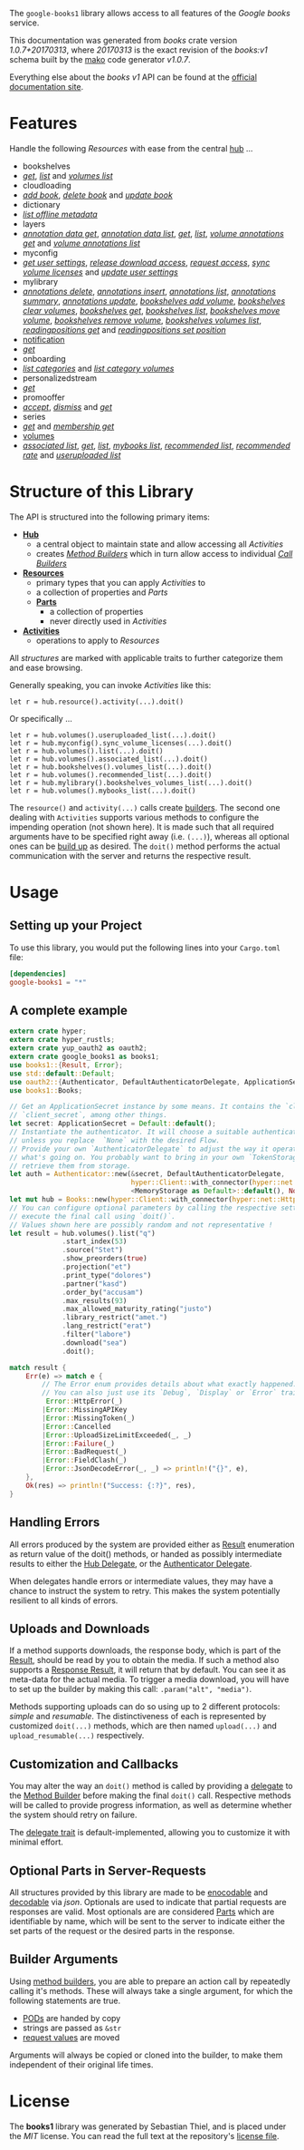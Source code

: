 <!---
DO NOT EDIT !
This file was generated automatically from 'src/mako/api/README.md.mako'
DO NOT EDIT !
-->
The `google-books1` library allows access to all features of the *Google books* service.

This documentation was generated from *books* crate version *1.0.7+20170313*, where *20170313* is the exact revision of the *books:v1* schema built by the [mako](http://www.makotemplates.org/) code generator *v1.0.7*.

Everything else about the *books* *v1* API can be found at the
[official documentation site](https://developers.google.com/books/docs/v1/getting_started).
# Features

Handle the following *Resources* with ease from the central [hub](https://docs.rs/google-books1/1.0.7+20170313/google_books1/struct.Books.html) ... 

* bookshelves
 * [*get*](https://docs.rs/google-books1/1.0.7+20170313/google_books1/struct.BookshelveGetCall.html), [*list*](https://docs.rs/google-books1/1.0.7+20170313/google_books1/struct.BookshelveListCall.html) and [*volumes list*](https://docs.rs/google-books1/1.0.7+20170313/google_books1/struct.BookshelveVolumeListCall.html)
* cloudloading
 * [*add book*](https://docs.rs/google-books1/1.0.7+20170313/google_books1/struct.CloudloadingAddBookCall.html), [*delete book*](https://docs.rs/google-books1/1.0.7+20170313/google_books1/struct.CloudloadingDeleteBookCall.html) and [*update book*](https://docs.rs/google-books1/1.0.7+20170313/google_books1/struct.CloudloadingUpdateBookCall.html)
* dictionary
 * [*list offline metadata*](https://docs.rs/google-books1/1.0.7+20170313/google_books1/struct.DictionaryListOfflineMetadataCall.html)
* layers
 * [*annotation data get*](https://docs.rs/google-books1/1.0.7+20170313/google_books1/struct.LayerAnnotationDataGetCall.html), [*annotation data list*](https://docs.rs/google-books1/1.0.7+20170313/google_books1/struct.LayerAnnotationDataListCall.html), [*get*](https://docs.rs/google-books1/1.0.7+20170313/google_books1/struct.LayerGetCall.html), [*list*](https://docs.rs/google-books1/1.0.7+20170313/google_books1/struct.LayerListCall.html), [*volume annotations get*](https://docs.rs/google-books1/1.0.7+20170313/google_books1/struct.LayerVolumeAnnotationGetCall.html) and [*volume annotations list*](https://docs.rs/google-books1/1.0.7+20170313/google_books1/struct.LayerVolumeAnnotationListCall.html)
* myconfig
 * [*get user settings*](https://docs.rs/google-books1/1.0.7+20170313/google_books1/struct.MyconfigGetUserSettingCall.html), [*release download access*](https://docs.rs/google-books1/1.0.7+20170313/google_books1/struct.MyconfigReleaseDownloadAccesCall.html), [*request access*](https://docs.rs/google-books1/1.0.7+20170313/google_books1/struct.MyconfigRequestAccesCall.html), [*sync volume licenses*](https://docs.rs/google-books1/1.0.7+20170313/google_books1/struct.MyconfigSyncVolumeLicenseCall.html) and [*update user settings*](https://docs.rs/google-books1/1.0.7+20170313/google_books1/struct.MyconfigUpdateUserSettingCall.html)
* mylibrary
 * [*annotations delete*](https://docs.rs/google-books1/1.0.7+20170313/google_books1/struct.MylibraryAnnotationDeleteCall.html), [*annotations insert*](https://docs.rs/google-books1/1.0.7+20170313/google_books1/struct.MylibraryAnnotationInsertCall.html), [*annotations list*](https://docs.rs/google-books1/1.0.7+20170313/google_books1/struct.MylibraryAnnotationListCall.html), [*annotations summary*](https://docs.rs/google-books1/1.0.7+20170313/google_books1/struct.MylibraryAnnotationSummaryCall.html), [*annotations update*](https://docs.rs/google-books1/1.0.7+20170313/google_books1/struct.MylibraryAnnotationUpdateCall.html), [*bookshelves add volume*](https://docs.rs/google-books1/1.0.7+20170313/google_books1/struct.MylibraryBookshelveAddVolumeCall.html), [*bookshelves clear volumes*](https://docs.rs/google-books1/1.0.7+20170313/google_books1/struct.MylibraryBookshelveClearVolumeCall.html), [*bookshelves get*](https://docs.rs/google-books1/1.0.7+20170313/google_books1/struct.MylibraryBookshelveGetCall.html), [*bookshelves list*](https://docs.rs/google-books1/1.0.7+20170313/google_books1/struct.MylibraryBookshelveListCall.html), [*bookshelves move volume*](https://docs.rs/google-books1/1.0.7+20170313/google_books1/struct.MylibraryBookshelveMoveVolumeCall.html), [*bookshelves remove volume*](https://docs.rs/google-books1/1.0.7+20170313/google_books1/struct.MylibraryBookshelveRemoveVolumeCall.html), [*bookshelves volumes list*](https://docs.rs/google-books1/1.0.7+20170313/google_books1/struct.MylibraryBookshelveVolumeListCall.html), [*readingpositions get*](https://docs.rs/google-books1/1.0.7+20170313/google_books1/struct.MylibraryReadingpositionGetCall.html) and [*readingpositions set position*](https://docs.rs/google-books1/1.0.7+20170313/google_books1/struct.MylibraryReadingpositionSetPositionCall.html)
* [notification](https://docs.rs/google-books1/1.0.7+20170313/google_books1/struct.Notification.html)
 * [*get*](https://docs.rs/google-books1/1.0.7+20170313/google_books1/struct.NotificationGetCall.html)
* onboarding
 * [*list categories*](https://docs.rs/google-books1/1.0.7+20170313/google_books1/struct.OnboardingListCategoryCall.html) and [*list category volumes*](https://docs.rs/google-books1/1.0.7+20170313/google_books1/struct.OnboardingListCategoryVolumeCall.html)
* personalizedstream
 * [*get*](https://docs.rs/google-books1/1.0.7+20170313/google_books1/struct.PersonalizedstreamGetCall.html)
* promooffer
 * [*accept*](https://docs.rs/google-books1/1.0.7+20170313/google_books1/struct.PromoofferAcceptCall.html), [*dismiss*](https://docs.rs/google-books1/1.0.7+20170313/google_books1/struct.PromoofferDismisCall.html) and [*get*](https://docs.rs/google-books1/1.0.7+20170313/google_books1/struct.PromoofferGetCall.html)
* series
 * [*get*](https://docs.rs/google-books1/1.0.7+20170313/google_books1/struct.SeryGetCall.html) and [*membership get*](https://docs.rs/google-books1/1.0.7+20170313/google_books1/struct.SeryMembershipGetCall.html)
* [volumes](https://docs.rs/google-books1/1.0.7+20170313/google_books1/struct.Volume.html)
 * [*associated list*](https://docs.rs/google-books1/1.0.7+20170313/google_books1/struct.VolumeAssociatedListCall.html), [*get*](https://docs.rs/google-books1/1.0.7+20170313/google_books1/struct.VolumeGetCall.html), [*list*](https://docs.rs/google-books1/1.0.7+20170313/google_books1/struct.VolumeListCall.html), [*mybooks list*](https://docs.rs/google-books1/1.0.7+20170313/google_books1/struct.VolumeMybookListCall.html), [*recommended list*](https://docs.rs/google-books1/1.0.7+20170313/google_books1/struct.VolumeRecommendedListCall.html), [*recommended rate*](https://docs.rs/google-books1/1.0.7+20170313/google_books1/struct.VolumeRecommendedRateCall.html) and [*useruploaded list*](https://docs.rs/google-books1/1.0.7+20170313/google_books1/struct.VolumeUseruploadedListCall.html)




# Structure of this Library

The API is structured into the following primary items:

* **[Hub](https://docs.rs/google-books1/1.0.7+20170313/google_books1/struct.Books.html)**
    * a central object to maintain state and allow accessing all *Activities*
    * creates [*Method Builders*](https://docs.rs/google-books1/1.0.7+20170313/google_books1/trait.MethodsBuilder.html) which in turn
      allow access to individual [*Call Builders*](https://docs.rs/google-books1/1.0.7+20170313/google_books1/trait.CallBuilder.html)
* **[Resources](https://docs.rs/google-books1/1.0.7+20170313/google_books1/trait.Resource.html)**
    * primary types that you can apply *Activities* to
    * a collection of properties and *Parts*
    * **[Parts](https://docs.rs/google-books1/1.0.7+20170313/google_books1/trait.Part.html)**
        * a collection of properties
        * never directly used in *Activities*
* **[Activities](https://docs.rs/google-books1/1.0.7+20170313/google_books1/trait.CallBuilder.html)**
    * operations to apply to *Resources*

All *structures* are marked with applicable traits to further categorize them and ease browsing.

Generally speaking, you can invoke *Activities* like this:

```Rust,ignore
let r = hub.resource().activity(...).doit()
```

Or specifically ...

```ignore
let r = hub.volumes().useruploaded_list(...).doit()
let r = hub.myconfig().sync_volume_licenses(...).doit()
let r = hub.volumes().list(...).doit()
let r = hub.volumes().associated_list(...).doit()
let r = hub.bookshelves().volumes_list(...).doit()
let r = hub.volumes().recommended_list(...).doit()
let r = hub.mylibrary().bookshelves_volumes_list(...).doit()
let r = hub.volumes().mybooks_list(...).doit()
```

The `resource()` and `activity(...)` calls create [builders][builder-pattern]. The second one dealing with `Activities` 
supports various methods to configure the impending operation (not shown here). It is made such that all required arguments have to be 
specified right away (i.e. `(...)`), whereas all optional ones can be [build up][builder-pattern] as desired.
The `doit()` method performs the actual communication with the server and returns the respective result.

# Usage

## Setting up your Project

To use this library, you would put the following lines into your `Cargo.toml` file:

```toml
[dependencies]
google-books1 = "*"
```

## A complete example

```Rust
extern crate hyper;
extern crate hyper_rustls;
extern crate yup_oauth2 as oauth2;
extern crate google_books1 as books1;
use books1::{Result, Error};
use std::default::Default;
use oauth2::{Authenticator, DefaultAuthenticatorDelegate, ApplicationSecret, MemoryStorage};
use books1::Books;

// Get an ApplicationSecret instance by some means. It contains the `client_id` and 
// `client_secret`, among other things.
let secret: ApplicationSecret = Default::default();
// Instantiate the authenticator. It will choose a suitable authentication flow for you, 
// unless you replace  `None` with the desired Flow.
// Provide your own `AuthenticatorDelegate` to adjust the way it operates and get feedback about 
// what's going on. You probably want to bring in your own `TokenStorage` to persist tokens and
// retrieve them from storage.
let auth = Authenticator::new(&secret, DefaultAuthenticatorDelegate,
                              hyper::Client::with_connector(hyper::net::HttpsConnector::new(hyper_rustls::TlsClient::new())),
                              <MemoryStorage as Default>::default(), None);
let mut hub = Books::new(hyper::Client::with_connector(hyper::net::HttpsConnector::new(hyper_rustls::TlsClient::new())), auth);
// You can configure optional parameters by calling the respective setters at will, and
// execute the final call using `doit()`.
// Values shown here are possibly random and not representative !
let result = hub.volumes().list("q")
             .start_index(53)
             .source("Stet")
             .show_preorders(true)
             .projection("et")
             .print_type("dolores")
             .partner("kasd")
             .order_by("accusam")
             .max_results(93)
             .max_allowed_maturity_rating("justo")
             .library_restrict("amet.")
             .lang_restrict("erat")
             .filter("labore")
             .download("sea")
             .doit();

match result {
    Err(e) => match e {
        // The Error enum provides details about what exactly happened.
        // You can also just use its `Debug`, `Display` or `Error` traits
         Error::HttpError(_)
        |Error::MissingAPIKey
        |Error::MissingToken(_)
        |Error::Cancelled
        |Error::UploadSizeLimitExceeded(_, _)
        |Error::Failure(_)
        |Error::BadRequest(_)
        |Error::FieldClash(_)
        |Error::JsonDecodeError(_, _) => println!("{}", e),
    },
    Ok(res) => println!("Success: {:?}", res),
}

```
## Handling Errors

All errors produced by the system are provided either as [Result](https://docs.rs/google-books1/1.0.7+20170313/google_books1/enum.Result.html) enumeration as return value of 
the doit() methods, or handed as possibly intermediate results to either the 
[Hub Delegate](https://docs.rs/google-books1/1.0.7+20170313/google_books1/trait.Delegate.html), or the [Authenticator Delegate](https://docs.rs/yup-oauth2/*/yup_oauth2/trait.AuthenticatorDelegate.html).

When delegates handle errors or intermediate values, they may have a chance to instruct the system to retry. This 
makes the system potentially resilient to all kinds of errors.

## Uploads and Downloads
If a method supports downloads, the response body, which is part of the [Result](https://docs.rs/google-books1/1.0.7+20170313/google_books1/enum.Result.html), should be
read by you to obtain the media.
If such a method also supports a [Response Result](https://docs.rs/google-books1/1.0.7+20170313/google_books1/trait.ResponseResult.html), it will return that by default.
You can see it as meta-data for the actual media. To trigger a media download, you will have to set up the builder by making
this call: `.param("alt", "media")`.

Methods supporting uploads can do so using up to 2 different protocols: 
*simple* and *resumable*. The distinctiveness of each is represented by customized 
`doit(...)` methods, which are then named `upload(...)` and `upload_resumable(...)` respectively.

## Customization and Callbacks

You may alter the way an `doit()` method is called by providing a [delegate](https://docs.rs/google-books1/1.0.7+20170313/google_books1/trait.Delegate.html) to the 
[Method Builder](https://docs.rs/google-books1/1.0.7+20170313/google_books1/trait.CallBuilder.html) before making the final `doit()` call. 
Respective methods will be called to provide progress information, as well as determine whether the system should 
retry on failure.

The [delegate trait](https://docs.rs/google-books1/1.0.7+20170313/google_books1/trait.Delegate.html) is default-implemented, allowing you to customize it with minimal effort.

## Optional Parts in Server-Requests

All structures provided by this library are made to be [enocodable](https://docs.rs/google-books1/1.0.7+20170313/google_books1/trait.RequestValue.html) and 
[decodable](https://docs.rs/google-books1/1.0.7+20170313/google_books1/trait.ResponseResult.html) via *json*. Optionals are used to indicate that partial requests are responses 
are valid.
Most optionals are are considered [Parts](https://docs.rs/google-books1/1.0.7+20170313/google_books1/trait.Part.html) which are identifiable by name, which will be sent to 
the server to indicate either the set parts of the request or the desired parts in the response.

## Builder Arguments

Using [method builders](https://docs.rs/google-books1/1.0.7+20170313/google_books1/trait.CallBuilder.html), you are able to prepare an action call by repeatedly calling it's methods.
These will always take a single argument, for which the following statements are true.

* [PODs][wiki-pod] are handed by copy
* strings are passed as `&str`
* [request values](https://docs.rs/google-books1/1.0.7+20170313/google_books1/trait.RequestValue.html) are moved

Arguments will always be copied or cloned into the builder, to make them independent of their original life times.

[wiki-pod]: http://en.wikipedia.org/wiki/Plain_old_data_structure
[builder-pattern]: http://en.wikipedia.org/wiki/Builder_pattern
[google-go-api]: https://github.com/google/google-api-go-client

# License
The **books1** library was generated by Sebastian Thiel, and is placed 
under the *MIT* license.
You can read the full text at the repository's [license file][repo-license].

[repo-license]: https://github.com/Byron/google-apis-rsblob/master/LICENSE.md
